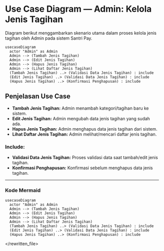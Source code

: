 # Use Case Diagram — Admin: Kelola Jenis Tagihan

Diagram berikut menggambarkan skenario utama dalam proses kelola jenis tagihan oleh Admin pada sistem Santri Pay.

```mermaid
usecaseDiagram
  actor "Admin" as Admin
  Admin --> (Tambah Jenis Tagihan)
  Admin --> (Edit Jenis Tagihan)
  Admin --> (Hapus Jenis Tagihan)
  Admin --> (Lihat Daftar Jenis Tagihan)
  (Tambah Jenis Tagihan) ..> (Validasi Data Jenis Tagihan) : include
  (Edit Jenis Tagihan) ..> (Validasi Data Jenis Tagihan) : include
  (Hapus Jenis Tagihan) ..> (Konfirmasi Penghapusan) : include
```

## Penjelasan Use Case
- **Tambah Jenis Tagihan:** Admin menambah kategori/tagihan baru ke sistem.
- **Edit Jenis Tagihan:** Admin mengubah data jenis tagihan yang sudah ada.
- **Hapus Jenis Tagihan:** Admin menghapus data jenis tagihan dari sistem.
- **Lihat Daftar Jenis Tagihan:** Admin melihat/mencari daftar jenis tagihan.

### Include:
- **Validasi Data Jenis Tagihan:** Proses validasi data saat tambah/edit jenis tagihan.
- **Konfirmasi Penghapusan:** Konfirmasi sebelum menghapus data jenis tagihan.

---

### Kode Mermaid
```mermaid
usecaseDiagram
  actor "Admin" as Admin
  Admin --> (Tambah Jenis Tagihan)
  Admin --> (Edit Jenis Tagihan)
  Admin --> (Hapus Jenis Tagihan)
  Admin --> (Lihat Daftar Jenis Tagihan)
  (Tambah Jenis Tagihan) ..> (Validasi Data Jenis Tagihan) : include
  (Edit Jenis Tagihan) ..> (Validasi Data Jenis Tagihan) : include
  (Hapus Jenis Tagihan) ..> (Konfirmasi Penghapusan) : include
```

</rewritten_file> 